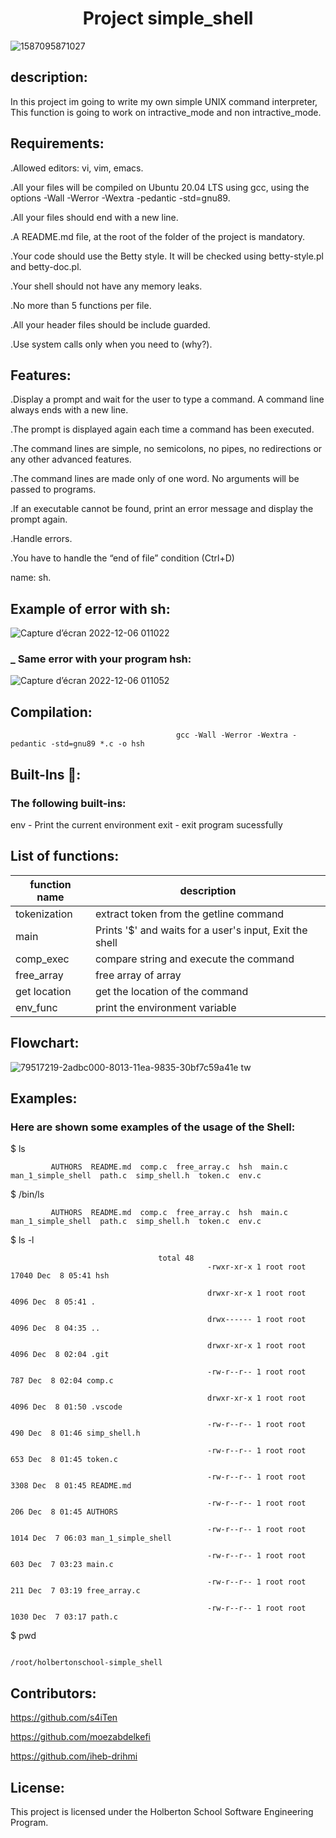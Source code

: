<h1 align="center">Project simple_shell</h1>
 
![1587095871027](https://user-images.githubusercontent.com/113900578/205889744-19a2b195-c2f7-46a8-b583-76469237c8bf.png)

## description:

In this project im going to write my own simple UNIX command interpreter, This function is going to work on intractive_mode and non intractive_mode.

## Requirements:

.Allowed editors: vi, vim, emacs.

.All your files will be compiled on Ubuntu 20.04 LTS using gcc, using the options -Wall -Werror -Wextra -pedantic -std=gnu89.

.All your files should end with a new line.

.A README.md file, at the root of the folder of the project is mandatory.

.Your code should use the Betty style. It will be checked using betty-style.pl and betty-doc.pl.

.Your shell should not have any memory leaks.

.No more than 5 functions per file.

.All your header files should be include guarded.

.Use system calls only when you need to (why?).   

## Features:

.Display a prompt and wait for the user to type a command. A command line always ends with a new line.

.The prompt is displayed again each time a command has been executed.

.The command lines are simple, no semicolons, no pipes, no redirections or any other advanced features.

.The command lines are made only of one word. No arguments will be passed to programs.

.If an executable cannot be found, print an error message and display the prompt again.

.Handle errors.

.You have to handle the “end of file” condition (Ctrl+D)


name: sh.
## Example of error with sh:

![Capture d’écran 2022-12-06 011022](https://user-images.githubusercontent.com/113900578/205890033-892cb302-e391-40d3-8215-1ec71aa94b3d.png)

### _ Same error with your program hsh:

![Capture d’écran 2022-12-06 011052](https://user-images.githubusercontent.com/113900578/205890253-2d541474-e872-41d5-976a-9282cf4b9b6a.png)

## Compilation:

                                         gcc -Wall -Werror -Wextra -pedantic -std=gnu89 *.c -o hsh
## Built-Ins 🔨:

### The following built-ins:

env - Print the current environment
exit - exit program sucessfully

## List of  functions:

| function name | description|
| --------------- | --------------- |
| tokenization | extract token from the getline command|
| main | Prints '$' and waits for a user's input, Exit the shell|
|comp_exec | compare string and execute the command |
|free_array | free array of array|
| get location | get the location of the command|
|env_func | print the environment variable|

## Flowchart:

![79517219-2adbc000-8013-11ea-9835-30bf7c59a41e tw](https://user-images.githubusercontent.com/113900578/206216347-54e7fdfc-1102-424a-9af9-54ef7819c833.jpg)

## Examples:

### Here are shown some examples of the usage of the Shell:

$ ls

             AUTHORS  README.md  comp.c  free_array.c  hsh  main.c  man_1_simple_shell  path.c  simp_shell.h  token.c  env.c

$ /bin/ls

             AUTHORS  README.md  comp.c  free_array.c  hsh  main.c  man_1_simple_shell  path.c  simp_shell.h  token.c  env.c

$ ls -l

                                     total 48
                                                -rwxr-xr-x 1 root root 17040 Dec  8 05:41 hsh

                                                drwxr-xr-x 1 root root  4096 Dec  8 05:41 .
 
                                                drwx------ 1 root root  4096 Dec  8 04:35 ..

                                                drwxr-xr-x 1 root root  4096 Dec  8 02:04 .git

                                                -rw-r--r-- 1 root root   787 Dec  8 02:04 comp.c

                                                drwxr-xr-x 1 root root  4096 Dec  8 01:50 .vscode

                                                -rw-r--r-- 1 root root   490 Dec  8 01:46 simp_shell.h

                                                -rw-r--r-- 1 root root   653 Dec  8 01:45 token.c
 
                                                -rw-r--r-- 1 root root  3308 Dec  8 01:45 README.md

                                                -rw-r--r-- 1 root root   206 Dec  8 01:45 AUTHORS

                                                -rw-r--r-- 1 root root  1014 Dec  7 06:03 man_1_simple_shell

                                                -rw-r--r-- 1 root root   603 Dec  7 03:23 main.c

                                                -rw-r--r-- 1 root root   211 Dec  7 03:19 free_array.c

                                                -rw-r--r-- 1 root root  1030 Dec  7 03:17 path.c


$ pwd

                                                      /root/holbertonschool-simple_shell

## Contributors:


https://github.com/s4iTen

https://github.com/moezabdelkefi

https://github.com/iheb-drihmi

## License:

This project is licensed under the Holberton School Software Engineering Program.

